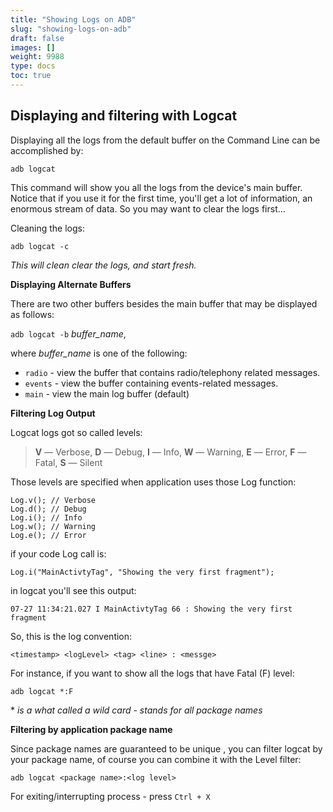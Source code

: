 ```yaml
---
title: "Showing Logs on ADB"
slug: "showing-logs-on-adb"
draft: false
images: []
weight: 9988
type: docs
toc: true
---
```


## Displaying and filtering with Logcat
Displaying all the logs from the default buffer on the Command Line can be accomplished by:

    adb logcat

This command will show you all the logs from the device's main buffer. Notice that if you use it for the first time, you'll get a lot of information, an enormous stream of data. So you may want to clear the logs first...

Cleaning the logs:

    adb logcat -c

*This will clean clear the logs, and start fresh.*

**Displaying Alternate Buffers**

There are two other buffers besides the main buffer that may be displayed as follows:

`adb logcat -b` *buffer_name*,

where *buffer_name* is one of the following:

 - `radio` - view the buffer that contains radio/telephony related messages.
 - `events` - view the buffer containing events-related messages.
 - `main` - view the main log buffer (default)

**Filtering Log Output**

Logcat logs got so called levels: 

> **V** — Verbose, **D** — Debug, **I** — Info, **W** — Warning, **E** — Error, **F** — Fatal, **S**
> — Silent

Those levels are specified when application uses those Log function:

    Log.v(); // Verbose
    Log.d(); // Debug
    Log.i(); // Info
    Log.w(); // Warning
    Log.e(); // Error

if your code Log call is:

    Log.i("MainActivtyTag", "Showing the very first fragment");

in logcat you'll see this output:

    07-27 11:34:21.027 I MainActivtyTag 66 : Showing the very first fragment

So, this is the log convention:

    <timestamp> <logLevel> <tag> <line> : <messge>

For instance, if you want to show all the logs that have Fatal (F) level:

    adb logcat *:F

\* *is a what called a wild card - stands for all package names*

**Filtering by application package name**

Since package names are guaranteed to be unique , you can filter logcat by your package name, of course you can combine it with the Level filter:

    adb logcat <package name>:<log level>


For exiting/interrupting process - press `Ctrl + X`






